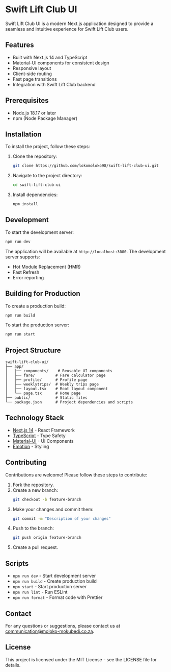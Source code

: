 # Swift Lift Club UI

Swift Lift Club UI is a modern Next.js application designed to provide a seamless and intuitive experience for Swift Lift Club users.

## Features

- Built with Next.js 14 and TypeScript
- Material-UI components for consistent design
- Responsive layout
- Client-side routing
- Fast page transitions
- Integration with Swift Lift Club backend

## Prerequisites

- Node.js 18.17 or later
- npm (Node Package Manager)

## Installation

To install the project, follow these steps:

1. Clone the repository:
    ```bash
    git clone https://github.com/lokomoloko98/swift-lift-club-ui.git
    ```

2. Navigate to the project directory:
    ```bash
    cd swift-lift-club-ui
    ```

3. Install dependencies:
    ```bash
    npm install
    ```

## Development

To start the development server:

```bash
npm run dev
```

The application will be available at `http://localhost:3000`. The development server supports:
- Hot Module Replacement (HMR)
- Fast Refresh
- Error reporting

## Building for Production

To create a production build:

```bash
npm run build
```

To start the production server:

```bash
npm run start
```

## Project Structure

```
swift-lift-club-ui/
├── app/
│   ├── components/    # Reusable UI components
│   ├── fare/         # Fare calculator page
│   ├── profile/      # Profile page
│   ├── weeklytrips/  # Weekly trips page
│   ├── layout.tsx    # Root layout component
│   └── page.tsx      # Home page
├── public/           # Static files
└── package.json      # Project dependencies and scripts
```

## Technology Stack

- [Next.js 14](https://nextjs.org/) - React Framework
- [TypeScript](https://www.typescriptlang.org/) - Type Safety
- [Material-UI](https://mui.com/) - UI Components
- [Emotion](https://emotion.sh/) - Styling

## Contributing

Contributions are welcome! Please follow these steps to contribute:

1. Fork the repository.
2. Create a new branch:
    ```bash
    git checkout -b feature-branch
    ```
3. Make your changes and commit them:
    ```bash
    git commit -m "Description of your changes"
    ```
4. Push to the branch:
    ```bash
    git push origin feature-branch
    ```
5. Create a pull request.

## Scripts

- `npm run dev` - Start development server
- `npm run build` - Create production build
- `npm start` - Start production server
- `npm run lint` - Run ESLint
- `npm run format` - Format code with Prettier

## Contact

For any questions or suggestions, please contact us at [communication@moloko-mokubedi.co.za](mailto:communication@moloko-mokubedi.co.za).

## License

This project is licensed under the MIT License - see the LICENSE file for details.